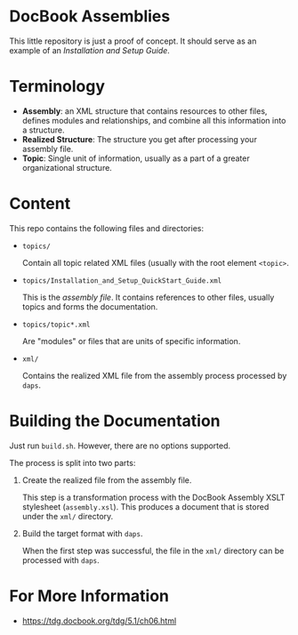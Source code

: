 # DocBook Assemblies

This little repository is just a proof of concept. It should
serve as an example of an _Installation and Setup Guide_.


# Terminology

* **Assembly**: an XML structure that contains resources to other files, defines modules and relationships, and combine all this information into a structure.
* **Realized Structure**: The structure you get after processing your assembly file.
* **Topic**: Single unit of information, usually as a part of a greater organizational structure.

# Content
This repo contains the following files and directories:

* `topics/`

   Contain all topic related XML files (usually with the root element `<topic>`.

* `topics/Installation_and_Setup_QuickStart_Guide.xml`

  This is the _assembly file_. It contains references to other files, usually topics and forms the documentation.

* `topics/topic*.xml`

   Are "modules" or files that are units of specific information.

* `xml/`

   Contains the realized XML file from the assembly process processed by `daps`.


# Building the Documentation

Just run `build.sh`. However, there are no options supported.

The process is split into two parts:

1. Create the realized file from the assembly file.

   This step is a transformation process with the DocBook Assembly XSLT stylesheet (`assembly.xsl`). This produces a document that is stored under the `xml/` directory.

2. Build the target format with `daps`.

   When the first step was successful, the file in the `xml/` directory can be processed with `daps`.



# For More Information

* https://tdg.docbook.org/tdg/5.1/ch06.html